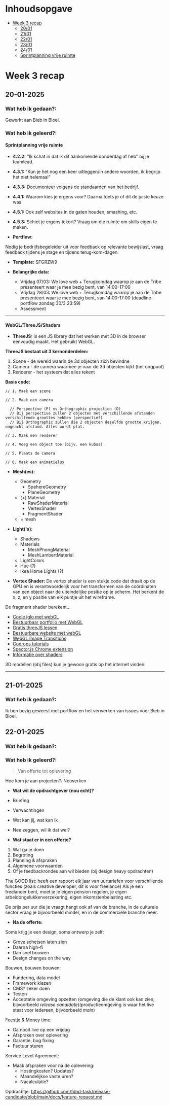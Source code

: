 # Inhoudsopgave

- [Week 3 recap](#week-3-recap)
  - [20/01](#20-01-2025)
  - [21/01](#21-01-2025)
  - [22/01](#22-01-2025)
  - [23/01](#23-01-2025)
  - [24/01](#24-01-2025)
  - [Sprintplanning vrije ruimte](#sprintplanning-vrije-ruimte)

# Week 3 recap

## 20-01-2025

### Wat heb ik gedaan?:

Gewerkt aan Bieb in Bloei.

### Wat heb ik geleerd?:

#### Sprintplanning vrije ruimte

  - **4.2.2:** "Ik schat in dat ik dit aankomende donderdag af heb" bij je teamlead.
  - **4.3.1:** "Kun je het nog een keer uitleggen/in andere woorden, ik begrijp het niet helemaal"
  - **4.3.3:** Documenteer volgens de standaarden van het bedrijf.
  - **4.4.1:** Waarom kies je ergens voor? Daarna toets je of dit de juiste keuze was.
  - **4.5.1:** Ook zelf websites in de gaten houden, smashing, etc.
  - **4.5.3:** Schiet je ergens tekort? Vraag om die ruimte om skills eigen te maken.

- **Portflow:**

Nodig je bedrijfsbegeleider uit voor feedback op relevante bewijslast, vraag feedback tijdens je stage en tijdens terug-kom-dagen.

  - **Template:** SFGRZW9

  - **Belangrijke data:**
    - Vrijdag 07/03: We love web + Terugkomdag waarop je aan de Tribe presenteert waar je mee bezig bent, van 14:00-17:00
    - Vrijdag 28/03: We love web + Terugkomdag waarop je aan de Tribe presenteert waar je mee bezig bent, van 14:00-17:00 (deadline portflow zondag 30/3 23:59)
    - Assessment

---

#### WebGL/ThreeJS/Shaders

- **ThreeJS:** is een JS library dat het werken met 3D in de browser eenvoudig maakt. Het gebruikt WebGL.

**ThreeJS bestaat uit 3 kernonderdelen:**
1. Scene - de wereld waarin de 3d objecten zich bevindne
2. Camera - de camera waarmee je naar de 3d objecten kijkt (het oogpunt)
3. Renderer - het systeem dat alles tekent

**Basis code:**
```JS
// 1. Maak een scene

// 2. Maak een camera

  // Perspective (P) vs Orthographic projection (O)
  // Bij perspective zullen 2 objecten met verschillende afstanden verschillende groottes hebben (perspectief)
  // Bij Orthographic zullen die 2 objecten dezelfde grootte krijgen, ongeacht afstand. Alles wordt plat.

// 3. Maak een renderer

// 4. Voeg een object toe (bijv. een kubus)

// 5. Plaats de camera

// 6. Maak een animatielus
```

- **Mesh(es):**
  - Geometry
    - SpehereGeometry
    - PlaneGeometry
  - (+) Material
    - RawShaderMaterial
    - VertexShader
    - FragmentShader
  - = mesh
 
- **Light('s):**
  - Shadows
  - Materials
    - MeshPhongMaterial
    - MeshLambertMaterial
  -   LightColors
    - Hue (?)
    - Ikea Home Lights (?)
 
- **Vertex Shader:**
  De vertex shader is een stukje code dat draait op de GPU en is verantwoordelijk voor het transformen van de coördinaten van een object naar de uiteindelijke positie op je scherm. Het berkent de x, z, en y positie van elk puntje uit het wireframe.

De fragment shader berekent...

- [Coole iglo met webGL](igloo.inc)
- [Bestuurbaar portfolio met WebGL](bruno-simon.com)
- [Gratis threeJS lessen ](threejs-journey.com)
- [Bestuurbare website met webGL](summer-afternoon.vlucendo.com)
- [WebGL Image Transitions](tympanus.net/Development)
- [Codrops tutorials](https://tympanus.net/codrops/category/tutorials/)
- [Spector.js Chrome extension](https://chromewebstore.google.com/detail/spectorjs/denbgaamihkadbghdceggmchnflmhpmk)
- [Informatie over shaders](thebookofshaders.com)

3D modellen (obj files) kun je gewoon gratis op het internet vinden.

---


## 21-01-2025

### Wat heb ik gedaan?:

Ik ben bezig geweest met portflow en het verwerken van issues voor Bieb in Bloei.

## 22-01-2025

### Wat heb ik gedaan?:

### Wat heb ik geleerd?:

> Van offerte tot oplevering

Hoe kom je aan projecten?: Netwerken

- **Wat wil de opdrachtgever (nou echt)?**
- Briefing
- Verwachtingen
- Wat kan jij, wat kan ik
- Nee zeggen, wil ik dat wel?

- **Wat staat er in een offerte?**
1. Wat ga je doen
2. Begroting
3. Planning & afspraken
4. Algemene voorwaarden
5. Of je feedbackrondes aan wil bieden (bij design heavy opdrachten)

The GOOD list: heeft een rapport elk jaar van uurtariefen voor verschillende functies (zoals creative developer, dit is voor freelance)
Als je een freelancer bent, moet je je eigen pension regelen, je eigen arbeidongelukkenverzekering, eigen inkomstenbelasting etc.

De prijs per uur die je vraagt hangt ook af van de branche, in de culturele sector vraag je bijvoorbeeld minder, en in de commerciele branche meer.

- **Na de offerte:**

Soms krijg je een design, soms ontwerp je zelf:
- Grove schetsen laten zien
- Daarna high-fi
- Dan snel bouwen
- Design changes on the way

Bouwen, bouwen bouwen:
- Fundering, data model
- Framework kiezen
- CMS? zeker doen
- Testen
- Acceptatie omgeving opzetten (omgeving die de klant ook kan zien, bijvoorbeeld _release candidate_)(productieomgeving is waar het live staat voor iedereen, bijvoorbeeld _main_)

Feestje & Money time:
- Ga nooit live op een vrijdag
- Afspraken over oplevering
- Garantie, bug fixing
- Factuur sturen

Service Level Agreement:
- Maak afspraken voor na de oplevering:
  - Hostingkosten? Updates?
  - Maandelijkse vaste uren?
  - Nacalculatie? 

Opdrachtje: https://github.com/fdnd-task/release-candidate/blob/main/docs/feature-request.md
